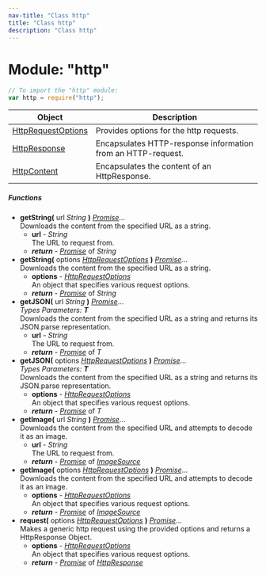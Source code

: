 ```yaml
---
nav-title: "Class http"
title: "Class http"
description: "Class http"
---
```

# Module: "http"

``` JavaScript
// To import the "http" module:
var http = require("http");
```

Object | Description
------|------------
[HttpRequestOptions](../http/HttpRequestOptions.md) | Provides options for the http requests.
[HttpResponse](../http/HttpResponse.md) | Encapsulates HTTP-response information from an HTTP-request.
[HttpContent](../http/HttpContent.md) | Encapsulates the content of an HttpResponse.

##### Functions
 - **getString(** url _String_ **)** [_Promise_](../promises/Promise.md)...  
     Downloads the content from the specified URL as a string.
   - **url** - _String_  
     The URL to request from.
   - _**return**_ - [_Promise_](../promises/Promise.md) of _String_
 - **getString(** options [_HttpRequestOptions_](../http/HttpRequestOptions.md) **)** [_Promise_](../promises/Promise.md)...  
     Downloads the content from the specified URL as a string.
   - **options** - [_HttpRequestOptions_](../http/HttpRequestOptions.md)  
     An object that specifies various request options.
   - _**return**_ - [_Promise_](../promises/Promise.md) of _String_
 - **getJSON(** url _String_ **)** [_Promise_](../promises/Promise.md)...    
     _Types Parameters:_ _**T**_  
     Downloads the content from the specified URL as a string and returns its JSON.parse representation.
   - **url** - _String_  
     The URL to request from.
   - _**return**_ - [_Promise_](../promises/Promise.md) of _T_
 - **getJSON(** options [_HttpRequestOptions_](../http/HttpRequestOptions.md) **)** [_Promise_](../promises/Promise.md)...    
     _Types Parameters:_ _**T**_  
     Downloads the content from the specified URL as a string and returns its JSON.parse representation.
   - **options** - [_HttpRequestOptions_](../http/HttpRequestOptions.md)  
     An object that specifies various request options.
   - _**return**_ - [_Promise_](../promises/Promise.md) of _T_
 - **getImage(** url _String_ **)** [_Promise_](../promises/Promise.md)...  
     Downloads the content from the specified URL and attempts to decode it as an image.
   - **url** - _String_  
     The URL to request from.
   - _**return**_ - [_Promise_](../promises/Promise.md) of [_ImageSource_](../image-source/ImageSource.md)
 - **getImage(** options [_HttpRequestOptions_](../http/HttpRequestOptions.md) **)** [_Promise_](../promises/Promise.md)...  
     Downloads the content from the specified URL and attempts to decode it as an image.
   - **options** - [_HttpRequestOptions_](../http/HttpRequestOptions.md)  
     An object that specifies various request options.
   - _**return**_ - [_Promise_](../promises/Promise.md) of [_ImageSource_](../image-source/ImageSource.md)
 - **request(** options [_HttpRequestOptions_](../http/HttpRequestOptions.md) **)** [_Promise_](../promises/Promise.md)...  
     Makes a generic http request using the provided options and returns a HttpResponse Object.
   - **options** - [_HttpRequestOptions_](../http/HttpRequestOptions.md)  
     An object that specifies various request options.
   - _**return**_ - [_Promise_](../promises/Promise.md) of [_HttpResponse_](../http/HttpResponse.md)